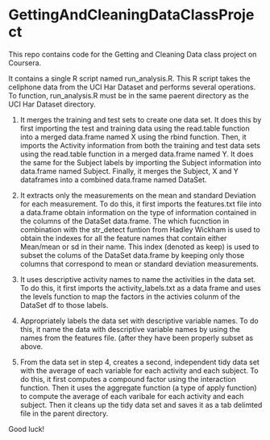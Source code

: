 # GettingAndCleaningDataClassProject
This repo contains code for the Getting and Cleaning Data class project on Coursera.

It contains a single R script named run_analysis.R.
This R script takes the cellphone data from the UCI Har Dataset and performs several operations. 
To function, run_analysis.R must be in the same paerent directory as the UCI Har Dataset directory. 

1) It merges the training and test sets to create one data set. 
It does this by first importing the test and training data using the read.table function into a merged data.frame named X using the rbind function.
Then, it imports the Activity information from both the training and test data sets using the read.table function in a merged data.frame named Y. 
It does the same for the Subject labels by importing the Subject information into data.frame named Subject. 
Finally, it merges the Subject, X and Y dataframes into a combined data.frame named DataSet. 

2) It extracts only the measurements on the mean and standard Deviation for each measurement. 
To do this, it first imports the features.txt file into a data.frame obtain information on the type of information contained in the columns of the DataSet data.frame. 
The which fucnction in combination with the  str_detect funtion from Hadley Wickham is used to obtain the indexes for all the feature names that contain either Mean/mean or sd in their name.
This index (denoted as keep) is used to subset the colums of the DataSet data.frame by keeping only those columns that correspond to mean or standard deviation measurements. 

3) It uses descriptive activity names to name the activities in the data set.
To do this, it first imports the activity_labels.txt as a data frame and uses the levels function to map the factors in the activies colunm of the DataSet df to those labels. 

4) Appropriately labels the data set with descriptive variable names. 
To do this, it name the data with descriptive variable names by using the names 
from the features file. (after they have been properly subset as above.

5) From the data set in step 4, creates a second, independent tidy data set with the average of each variable for each activity and each subject.
To do this, it first computes a compound factor using the interaction function. Then it uses the aggregate function (a type of apply function) to compute the average of each varibale for each activity and each subject. 
Then it cleans up the tidy data set and saves it as a tab delimted file in the parent directory. 

Good luck!
